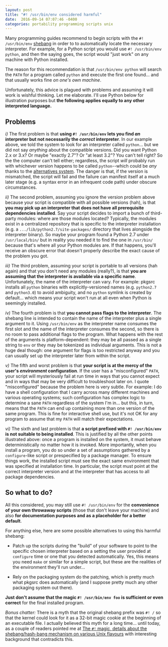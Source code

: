 ```yaml
---
layout: post
title: "#! /usr/bin/env considered harmful"
date:  2016-09-14 07:07:46 -0400
categories: portability programming scripts unix
---
```


Many programming guides recommend to begin scripts with the `#! /usr/bin/env` [shebang](https://en.wikipedia.org/wiki/Shebang_(Unix)) in order to to automatically locate the necessary interpreter. For example, for a Python script you would use `#! /usr/bin/env python`, and then the saying goes, the script would "just work" on any machine with Python installed.

The reason for this recommendation is that `/usr/bin/env python` will search the `PATH` for a program called `python` and execute the first one found... and that usually works fine *on one's own machine*.

Unfortunately, this advice is plagued with problems and assuming it will work is wishful thinking. Let me elaborate. I'll use Python below for illustration purposes but **the following applies equally to any other interpreted language.**

## Problems

*i)* The first problem is that **using `#! /usr/bin/env` lets you find *an* interpreter but not necessarily the *correct* interpreter**. In our example above, we told the system to look for an interpreter called `python`... but we did not say *anything* about the compatible versions. Did you want Python 2.x or 3.x? Or maybe "exactly 2.7"? Or "at least 3.2"? You can't tell right? So the the computer can't tell either; regardless, the script *will* probably run with whichever version happens to be called `python`--which could be *any* thanks to the [alternatives system](https://wiki.debian.org/DebianAlternatives). The danger is that, if the version is mismatched, the script will fail and the failure can manifest itself at a much later stage (e.g. a syntax error in an infrequent code path) under obscure circumstances.

*ii)* The second problem, assuming you ignore the version problem above because your script is compatible with all possible versions (hah), is that **you may pick up an interpreter that does not have all prerequisite dependencies installed**. Say your script decides to import a bunch of third-party modules: where are those modules located? Typically, the modules exist in a centralized repository that is specific to the interpreter installation (e.g. a `.../lib/python2.7/site-packages/` directory that lives alongside the interpreter binary). So maybe your program found a Python 2.7 under `/usr/local/bin/` but in reality you needed it to find the one in `/usr/bin/` because that's where all your Python modules are. If that happens, you'll receive an obscure error that doesn't properly describe the exact cause of the problem you got.

*iii)* The third problem, assuming your script is portable to all versions (hah again) and that you don't need any modules (really?), is that **you are assuming that the interpreter is available via a specific name**. Unfortunately, the name of the interpreter can vary. For example: pkgsrc installs all `python` binaries with explicitly-versioned names (e.g. `python2.7` and `python3.0`) to avoid ambiguity, and no `python` symlink is created by default... which means your script won't run at all even when Python is seemingly installed.

*iv)* The fourth problem is that **you cannot pass flags to the interpreter**. The shebang line is intended to contain the name of the interpreter plus a single argument to it. Using `/usr/bin/env` as the interpreter name consumes the first slot and the name of the interpreter consumes the second, so there is no room to pass additional flags to the program. What happens with the rest of the arguments is platform-dependent: they may be all passed as a single string to `env` or they may be tokenized as individual arguments. This is not a huge deal though: one argument for flags is too restricted anyway and you can usually set up the interpreter later from within the script.

*v)* The fifth and worst problem is that **your script is at the mercy of the user's *environment* configuration**. If the user has a "misconfigured" `PATH`, your script will mysteriously fail at run time in ways that you cannot expect and in ways that may be very difficult to troubleshoot later on. I quote "misconfigured" because the problem here is very subtle. For example: I do have a shell configuration that I carry across many different machines and various operating systems; such configuration has complex logic to determine a sane `PATH` regardless of the system I'm in... but this, in turn, means that the `PATH` can end up containing more than one version of the same program. This is fine for interactive shell use, but it's not OK for any program to assume that my `PATH` will match their expectations.

*vi)* The sixth and last problem is that **a script prefixed with `#! /usr/bin/env` is not suitable to being installed**. This is justified by all the other points illustrated above: once a program is installed on the system, it must behave deterministically no matter how it is invoked. More importantly, when you install a program, you do so under a set of assumptions gathered by a `configure`-like script or prespecified by a package manager. To ensure things work, the installed script must see the exact same environment that was specified at installation time. In particular, the script must point at the correct interpreter version and at the interpreter that has access to all package dependencies.

## So what to do?

All this considered, you may still use `#! /usr/bin/env` for the **convenience of your own throwaway scripts** (those that don't leave your machine) and also **for documentation purposes and as a placeholder for a better default**.

For anything else, here are some possible alternatives to using this harmful shebang:

* Patch up the scripts during the "build" of your software to point to the specific chosen interpreter based on a setting the user provided at `configure` time or one that you detected automatically. Yes, this means you need `make` or similar for a simple script, but these are the realities of the environment they'll run under...

* Rely on the packaging system do the patching, which is pretty much what pkgsrc does automatically (and I suppose pretty much any other packaging system out there).

**Just don't assume that the magic `#! /usr/bin/env foo` is sufficient or even correct** for the final installed program.

*Bonus chatter:* There is a myth that the original shebang prefix was `#! /` so that the kernel could look for it as a 32-bit magic cookie at the beginning of an executable file. I actually believed this myth for a long time... until today, as a couple of readers pointed me at [The `#!` magic, details about the shebang/hash-bang mechanism on various Unix flavours](http://www.in-ulm.de/~mascheck/various/shebang/) with interesting background that contradicts this.
